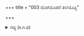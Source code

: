 +++
title = "003 ದೊರೆಯೊಡನೆ ತಲೆಯೊತ್ತಿ"

+++

<details><summary>ಗದ್ಯ (ಕ.ಗ.ಪ) </summary>

3. "ದೊರೆಗೆ ಎದುರಾಗಿ ಅವನನ್ನು ಸೋಲಿಸಿ ಅಬ್ಬರ ಮಾಡುತ್ತಿರುವ ಭೀಮನ ಮಹಾಯುದ್ಧದಲ್ಲಿ ನಮ್ಮವರು ವಿಪರೀತ ಆಶ್ಚರ್ಯಗೊಂಡಿದ್ದಾರೆ. ಈಗ ಅವರು ತಿಳಿದಿರಲಿ. ದೊರೆಯ ತಮ್ಮನ ರಕ್ತವನ್ನು ಕುಡಿದಿರುವ ಭೀಮನ ಮೂಗಿನಿಂದ ಆ ರಕ್ತವನ್ನು ಹೊರತೆಗೆಯುತ್ತೇನೆ. ನೋಡುತ್ತಿರಿ" ಎನ್ನುತ್ತಾ ರಭಸದಿಂದ ಮುನ್ನುಗ್ಗುತ್ತಿದ್ದ ಶತ್ರುವಿನ ರಥವನ್ನು ಕರ್ಣನ ಮಗನಾದ ವೃಷಸೇನನು ಎದುರಿಸಿದನು.
</details>
